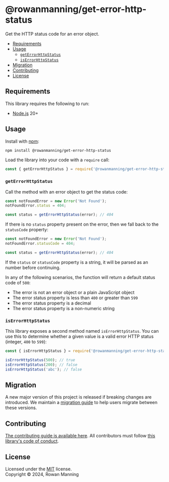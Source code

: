 
# @rowanmanning/get-error-http-status

Get the HTTP status code for an error object.

* [Requirements](#requirements)
* [Usage](#usage)
  * [`getErrorHttpStatus`](#geterrorhttpstatus)
  * [`isErrorHttpStatus`](#iserrorhttpstatus)
* [Migration](#migration)
* [Contributing](#contributing)
* [License](#license)


## Requirements

This library requires the following to run:

  * [Node.js](https://nodejs.org/) 20+


## Usage

Install with [npm](https://www.npmjs.com/):

```sh
npm install @rowanmanning/get-error-http-status
```

Load the library into your code with a `require` call:

```js
const { getErrorHttpStatus } = require('@rowanmanning/get-error-http-status');
```

### `getErrorHttpStatus`

Call the method with an error object to get the status code:

```js
const notFoundError = new Error('Not Found');
notFoundError.status = 404;

const status = getErrorHttpStatus(error); // 404
```

If there is no `status` property present on the error, then we fall back to the `statusCode` property:

```js
const notFoundError = new Error('Not Found');
notFoundError.statusCode = 404;

const status = getErrorHttpStatus(error); // 404
```

If the `status` or `statusCode` property is a string, it will be parsed as an number before continuing.

In any of the following scenarios, the function will return a default status code of `500`:

  * The error is not an error object or a plain JavaScript object
  * The error status property is less than `400` or greater than `599`
  * The error status property is a decimal
  * The error status property is a non-numeric string

### `isErrorHttpStatus`

This library exposes a second method named `isErrorHttpStatus`. You can use this to determine whether a given value is a valid error HTTP status (integer, `400` to `599`):

```js
const { isErrorHttpStatus } = require('@rowanmanning/get-error-http-status');

isErrorHttpStatus(500); // true
isErrorHttpStatus(200); // false
isErrorHttpStatus('abc'); // false
```

## Migration

A new major version of this project is released if breaking changes are introduced. We maintain a [migration guide](docs/migration.md) to help users migrate between these versions.


## Contributing

[The contributing guide is available here](docs/contributing.md). All contributors must follow [this library's code of conduct](docs/code_of_conduct.md).


## License

Licensed under the [MIT](LICENSE) license.<br/>
Copyright &copy; 2024, Rowan Manning
